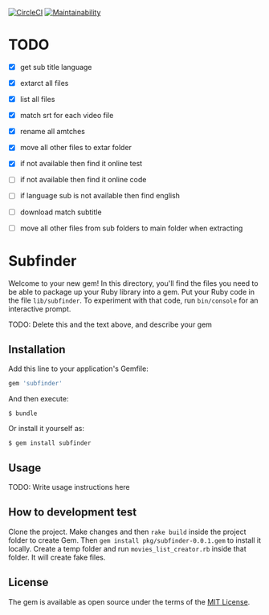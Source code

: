 [![CircleCI](https://circleci.com/gh/sizief/subfinder.svg?style=svg)](https://circleci.com/gh/sizief/subfinder) [![Maintainability](https://api.codeclimate.com/v1/badges/847c36c4319bef81de03/maintainability)](https://codeclimate.com/github/sizief/subfinder/maintainability)

# TODO
- [x] get sub title language 
- [x] extarct all files
- [x] list all files
- [x] match srt for each video file
- [x] rename all amtches
- [x] move all other files to extar folder
- [x] if not available then find it online test
- [ ] if not available then find it online code
- [ ] if language sub is not available then find english
- [ ] download match subtitle
- [ ] move all other files from sub folders to main folder when extracting



# Subfinder

Welcome to your new gem! In this directory, you'll find the files you need to be able to package up your Ruby library into a gem. Put your Ruby code in the file `lib/subfinder`. To experiment with that code, run `bin/console` for an interactive prompt.

TODO: Delete this and the text above, and describe your gem

## Installation

Add this line to your application's Gemfile:

```ruby
gem 'subfinder'
```

And then execute:

    $ bundle

Or install it yourself as:

    $ gem install subfinder

## Usage

TODO: Write usage instructions here

## How to development test

Clone the project. Make changes and then `rake build` inside the project folder to create Gem.
Then `gem install pkg/subfinder-0.0.1.gem` to install it locally. 
Create a temp folder and run `movies_list_creator.rb` inside that folder. It will create fake files.


## License

The gem is available as open source under the terms of the [MIT License](https://opensource.org/licenses/MIT).


